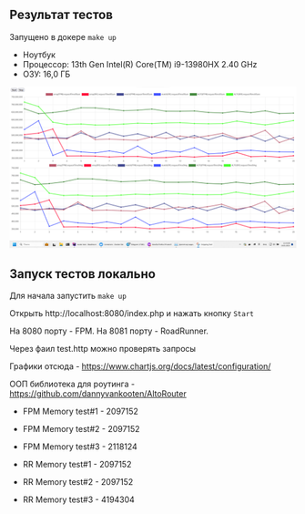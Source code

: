 
## Результат тестов

Запущено в докере `make up`
* Ноутбук 
* Процессор: 13th Gen Intel(R) Core(TM) i9-13980HX   2.40 GHz
* ОЗУ: 16,0 ГБ

![Результат тестов](result/per1000request.png "По 1000 запросов")


## Запуск тестов локально

Для начала запустить `make up`

Открыть http://localhost:8080/index.php и нажать кнопку `Start`

На 8080 порту - FPM.  На 8081 порту - RoadRunner.


Через фаил test.http можно проверять запросы


Графики отсюда - https://www.chartjs.org/docs/latest/configuration/

ООП библиотека для роутинга - https://github.com/dannyvankooten/AltoRouter



* FPM Memory test#1 - 2097152
* FPM Memory test#2 - 2097152
* FPM Memory test#3 - 2118124

* RR Memory test#1 - 2097152
* RR Memory test#2 - 2097152
* RR Memory test#3 - 4194304

